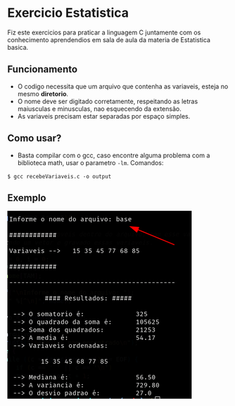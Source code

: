 # Exercicio Estatistica

Fiz este exercicios para praticar a linguagem C juntamente com os conhecimento aprendendios em sala de aula da materia de Estatistica basica.

## Funcionamento
* O codigo necessita que um arquivo que contenha as variaveis, esteja no mesmo **diretorio**.
* O nome deve ser digitado corretamente, respeitando as letras maiusculas e minusculas, nao esquecendo da extensão.
* As variaveis precisam estar separadas por espaço simples.

## Como usar?

* Basta compilar com o gcc, caso encontre alguma problema com a biblioteca math, usar o parametro `-lm`.
Comandos:

```
$ gcc recebeVariaveis.c -o output
```

## Exemplo

![](src/modelo.png)
